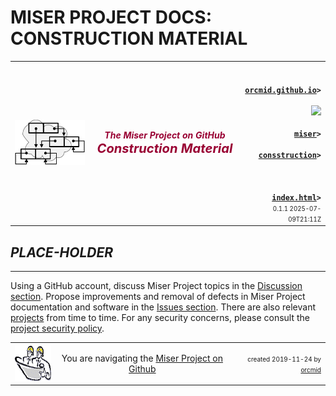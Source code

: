 <!-- index.md  0.0.1                UTF-8                    dh:2025-07-09 -->
<!--|----1----|----2----|----3----|----4----|----5----|----6----|----7----|-->
<!-- source: <https://github.com/orcmid/miser/blob/master/
              docs/construction/index.md>
     construction structure, manifest, and job jar:
     <https://orcmid.github.io/miser/construction/construction.txt>
     -->

# MISER PROJECT DOCS: CONSTRUCTION MATERIAL
<table border="0" width="100%">
  <tr>
    <td width="25%" align="left" height="6">
       <a href="../" title="The Miser Project on GitHub">
       <img src="../images/misertheory-logo.png" /></a>
    </td>
       <td width="48%" height="6"><p align="center"><font color="#990033"><strong>
    <i>The Miser Project on GitHub</i><br />
    <i><big><big>Construction Material</big></big></i></strong></font></p>
    </td>
    <td width="27%" height="6" valign="middle" align="right">
      <b><code>
      <a href="../../" target="_top">orcmid.github.io</a>&gt;
      </code></b>
      <br />
      <a href="https://clustrmaps.com/site/1bw9w" title="Visit tracker">
            <img src="//www.clustrmaps.com/map_v2.png?d=3-2eQV4fOuelVHp_YtztZ0hl9Uj4ei9zLKw_nRgCgyM&cl=ffffff" />
      </a>
      <br />
      <b><code>
      <a href="../" target="_top">miser</a>&gt;
      <a href="./" target="_top">consstruction</a>&gt;
      </code></b>
      <br /><br />
      <b><code>
      <a href="index.html" target="_top">index.html</a>&gt;</code></b>
      <br />
      <small><small>
        0.1.1 2025-07-09T21:11Z<!-- MAINTAIN THIS MANUALLY -->
      </small></small>
      </td>
  </tr>
</table>

## *PLACE-HOLDER*

----

Using a GitHub account, discuss Miser Project topics in the
[Discussion section](https://github.com/orcmid/miser/discussions).  Propose
improvements and removal of defects in Miser Project documentation and
software in the [Issues section](https://github.com/orcmid/miser/issues).
There are also relevant
[projects](https://github.com/orcmid/miser/projects?query=is%3Aopen)
from time to time.  For any security concerns, please consult the
[project security policy](https://github.com/orcmid/miser/security).
<table border="0" cellspacing="3" width="100%">
  <tr>
    <td width="14%">
    <a href="index.htm" target="_top">
       <img border="0" src="../images/hardhat-thumb.gif" alt="Hard Hat Area"
            align="left" width="80" height="57">
       </a>
    </td>
    <td width="54%" valign="middle" align="center">
      You are navigating the <a href="../">Miser Project on Github</a></td>
    <td width="30%">
      <p align="right"><font size="-2">created 2019-11-24 by
         <a target="_top" href="../../orcmid">orcmid</a> </font></p>
    </td>
  </tr>
</table>
<!--
   0.0.1  2025-07-09T21:11Z hybridForm top and bottom material
   0.0.0  2019-11-24T19:24Z Initial placeholder

              *** end of docs/construction/index.md ***                 -->
